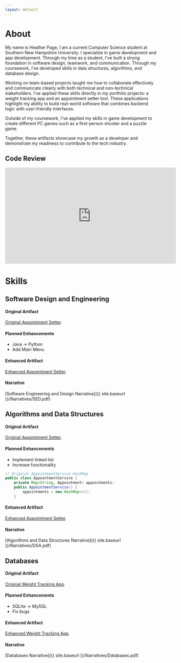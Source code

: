 ```yaml
---
layout: default
---
```


# About

My name is Heather Page, I am a current Computer Science student at Southern New Hampshire University. I specialize in game development and app development. Through my time as a student, I’ve built a strong foundation in software design, teamwork, and communication. Through my coursework, I’ve developed skills in data structures, algorithms, and database design.

Working on team-based projects taught me how to collaborate effectively and communicate clearly with both technical and non-technical stakeholders. I’ve applied these skills directly in my portfolio projects: a weight tracking app and an appointment setter tool. These applications highlight my ability to build real-world software that combines backend logic with user-friendly interfaces.

Outside of my coursework, I've applied my skills in game development to create different PC games such as a first-person shooter and a puzzle game. 

Together, these artifacts showcase my growth as a developer and demonstrate my readiness to contribute to the tech industry.

## Code Review

<div style="text-align: center;">
  <iframe width="560" height="315"
    src="https://www.youtube.com/embed/zQIK5r3-pNE"
    title="YouTube video player"
    frameborder="0"
    allow="accelerometer; autoplay; clipboard-write; encrypted-media; gyroscope; picture-in-picture"
    allowfullscreen>
  </iframe>
</div>

# Skills
## Software Design and Engineering
#### Original Artifact
[Original Appointment Setter](https://github.com/heather100401/OriginalAppointmentSetter).

#### Planned Enhancements
*   Java -> Python
*   Add Main Menu



#### Enhanced Artifact
[Enhanced Appointment Setter](https://github.com/heather100401/EnhancedAppointmentSetter).

#### Narrative
[Software Engineering and Design Narrative]({{ site.baseurl }}/Narratives/SED.pdf)


## Algorithms and Data Structures
#### Original Artifact
[Original Appointment Setter](https://github.com/heather100401/OriginalAppointmentSetter).

#### Planned Enhancements
*   Implement linked list
*   Increase functionality
 
```java
// Original AppointmentService HashMap
public class AppointmentService {
	private Map<String, Appointment> appointments;
	public AppointmentService() {
		appointments = new HashMap<>();
	}
```

#### Enhanced Artifact
[Enhanced Appointment Setter](https://github.com/heather100401/EnhancedAppointmentSetter).

#### Narrative
[Algorithms and Data Structures Narrative]({{ site.baseurl }}/Narratives/DSA.pdf)

## Databases
#### Original Artifact
[Original Weight Tracking App](https://github.com/heather100401/OriginalApp).

#### Planned Enhancements
*   SQLite -> MySQL
*   Fix bugs

#### Enhanced Artifact
[Enhanced Weight Tracking App](https://github.com/heather100401/EnhancedApp).

#### Narrative
[Databases Narrative]({{ site.baseurl }}/Narratives/Databases.pdf)
